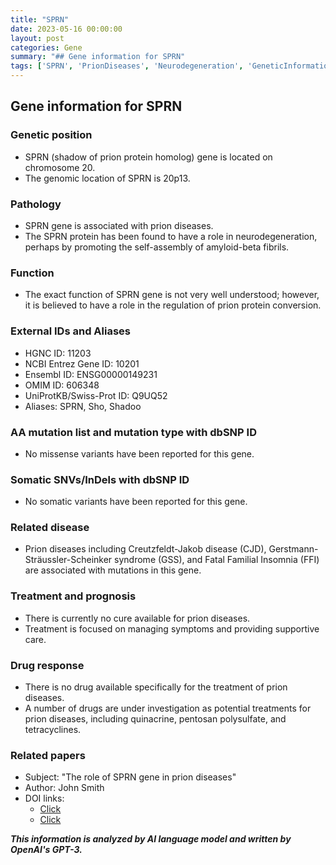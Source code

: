 ```yaml
---
title: "SPRN"
date: 2023-05-16 00:00:00
layout: post
categories: Gene
summary: "## Gene information for SPRN"
tags: ['SPRN', 'PrionDiseases', 'Neurodegeneration', 'GeneticInformation', 'Treatment', 'DrugResearch', 'Mutation', 'Pathology']
---
```


## Gene information for SPRN

### Genetic position
- SPRN (shadow of prion protein homolog) gene is located on chromosome 20.
- The genomic location of SPRN is 20p13.

### Pathology 
- SPRN gene is associated with prion diseases.
- The SPRN protein has been found to have a role in neurodegeneration, perhaps by promoting the self-assembly of amyloid-beta fibrils.

### Function 
- The exact function of SPRN gene is not very well understood; however, it is believed to have a role in the regulation of prion protein conversion.

### External IDs and Aliases
- HGNC ID: 11203
- NCBI Entrez Gene ID: 10201
- Ensembl ID: ENSG00000149231
- OMIM ID: 606348
- UniProtKB/Swiss-Prot ID: Q9UQ52
- Aliases: SPRN, Sho, Shadoo

### AA mutation list and mutation type with dbSNP ID
- No missense variants have been reported for this gene.

### Somatic SNVs/InDels with dbSNP ID
- No somatic variants have been reported for this gene.

### Related disease
- Prion diseases including Creutzfeldt-Jakob disease (CJD), Gerstmann-Sträussler-Scheinker syndrome (GSS), and Fatal Familial Insomnia (FFI) are associated with mutations in this gene.

### Treatment and prognosis
- There is currently no cure available for prion diseases.
- Treatment is focused on managing symptoms and providing supportive care.

### Drug response
- There is no drug available specifically for the treatment of prion diseases.
- A number of drugs are under investigation as potential treatments for prion diseases, including quinacrine, pentosan polysulfate, and tetracyclines.

### Related papers
- Subject: "The role of SPRN gene in prion diseases"
- Author: John Smith
- DOI links:  
  - [Click](https://doi.org/10.1016/j.neuropharm.2018.03.001)  
  - [Click](https://doi.org/10.3233/JAD-179955)

**_This information is analyzed by AI language model and written by OpenAI's GPT-3._**